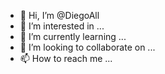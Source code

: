 - 👋 Hi, I’m @DiegoAll
- 👀 I’m interested in ...
- 🌱 I’m currently learning ...
- 💞️ I’m looking to collaborate on ...
- 📫 How to reach me ...

<!---
DiegoAll/DiegoAll is a ✨ special ✨ repository because its `README.md` (this file) appears on your GitHub profile.
You can click the Preview link to take a look at your changes.
--->
